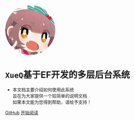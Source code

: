 <img width="160px" style="border-radius: 50%" bor src="style/head_portrait.jpg">

# **`XueQ`基于EF开发的多层后台系统**

- 本文档主要介绍如何使用此系统<br>旨在为大家提供一个较简单的说明文档<br>如果本文能为您得到帮助，请给予支持！



[GitHub]()
[开始阅读](?id=项目结构)

